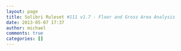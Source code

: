 ```yaml
---
layout: page
title: Solibri Ruleset #111 v1.7 - Floor and Gross Area Analysis
date: 2013-05-07 17:37
author: michael
comments: true
categories: []
---
```



